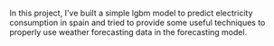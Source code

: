 In this project, I've built a simple lgbm model to predict electricity consumption in spain and tried to provide some useful techniques to properly use weather forecasting data in the forecasting model.
